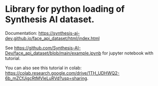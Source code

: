 # Library for python loading of Synthesis AI dataset. 
Documentation: https://synthesis-ai-dev.github.io/face_api_dataset/html/index.html

See https://github.com/Synthesis-AI-Dev/face_api_dataset/blob/main/example.ipynb for jupyter notebook with tutorial.

You can also see this tutorial in colab: https://colab.research.google.com/drive/1TH_UDHWQ2-6b_mZCfJjgcRtMVleLuRVd?usp=sharing.
